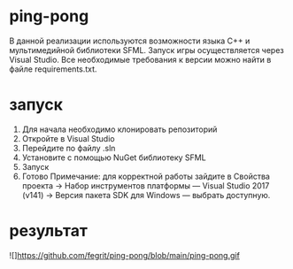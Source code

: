 # ping-pong

В данной реализации используются возможности языка C++ и мультимедийной библиотеки SFML. Запуск игры осуществляется через Visual Studio. Все необходимые требования к версии можно найти в файле requirements.txt.

# запуск

1. Для начала необходимо клонировать репозиторий
2. Откройте в Visual Studio
3. Перейдите по файлу .sln
4. Установите с помощью NuGet библиотеку SFML
5. Запуск
6. Готово
Примечание: для корректной работы зайдите в Свойства проекта -> Набор инструментов платформы — Visual Studio 2017 (v141) -> Версия пакета SDK для Windows — выбрать доступную.

# результат

![]https://github.com/fegrit/ping-pong/blob/main/ping-pong.gif
